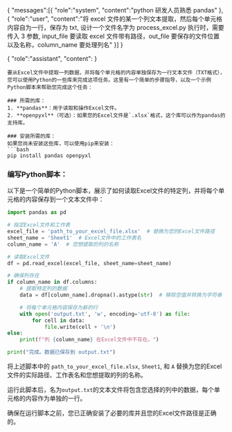 {
  "messages":[{
    "role":"system",
    "content":"python 研发人员熟悉 pandas"
  },{
    "role":"user",
    "content":"将 excel 文件的某一个列文本提取，然后每个单元格内容自为一行，保存为 txt, 设计一个文件名字为 process_excel.py 执行时，需要传入 3 参数, input_file 要读取 excel 文件带有路径，out_file 要保存的文件位置以及名称，column_name 要处理列名" 
  }]
}


{
    "role":"assistant",
    "content":
}





```
要从Excel文件中提取一列数据，并将每个单元格的内容单独保存为一行文本文件（TXT格式），您可以使用Python的一些库来完成这项任务。这里有一个简单的步骤指导，以及一个示例Python脚本来帮助您完成这个任务：

### 所需的库：
1. **pandas**：用于读取和操作Excel文件。
2. **openpyxl**（可选）：如果您的Excel文件是`.xlsx`格式，这个库可以作为pandas的支持库。

### 安装所需的库：
如果您尚未安装这些库，可以使用pip来安装：
```bash
pip install pandas openpyxl
```

### 编写Python脚本：
以下是一个简单的Python脚本，展示了如何读取Excel文件的特定列，并将每个单元格的内容保存到一个文本文件中：

```python
import pandas as pd

# 指定Excel文件和工作表
excel_file = 'path_to_your_excel_file.xlsx'  # 替换为您的Excel文件路径
sheet_name = 'Sheet1'  # Excel文件中的工作表名
column_name = 'A'  # 您想提取的列的名称

# 读取Excel文件
df = pd.read_excel(excel_file, sheet_name=sheet_name)

# 确保列存在
if column_name in df.columns:
    # 提取特定列的数据
    data = df[column_name].dropna().astype(str)  # 移除空值并转换为字符串

    # 将每个单元格内容保存为新的行
    with open('output.txt', 'w', encoding='utf-8') as file:
        for cell in data:
            file.write(cell + '\n')
else:
    print(f"列 {column_name} 在Excel文件中不存在。")

print("完成。数据已保存到 output.txt")
```

将上述脚本中的 `path_to_your_excel_file.xlsx`, `Sheet1`, 和 `A` 替换为您的Excel文件的实际路径、工作表名和您想提取的列的名称。

运行此脚本后，名为`output.txt`的文本文件将包含您选择的列中的数据，每个单元格的内容作为单独的一行。

确保在运行脚本之前，您已正确安装了必要的库并且您的Excel文件路径是正确的。
```